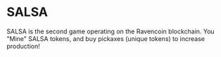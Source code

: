 # SALSA

SALSA is the second game operating on the Ravencoin blockchain. You "Mine" SALSA tokens, and buy pickaxes (unique tokens) to increase production!
